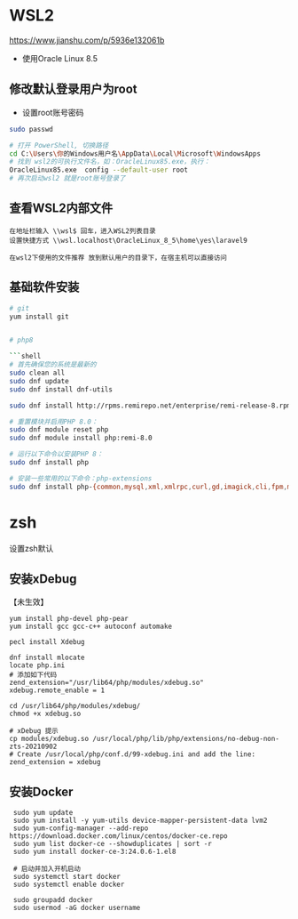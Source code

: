 # WSL2 

https://www.jianshu.com/p/5936e132061b

* 使用Oracle Linux 8.5

## 修改默认登录用户为root

* 设置root账号密码

```sh
sudo passwd 


```

```sh
# 打开 PowerShell, 切换路径
cd C:\Users\你的Windows用户名\AppData\Local\Microsoft\WindowsApps
# 找到 wsl2的可执行文件名，如：OracleLinux85.exe，执行：
OracleLinux85.exe  config --default-user root
# 再次启动wsl2 就是root账号登录了
```

## 查看WSL2内部文件

    在地址栏输入 \\wsl$ 回车，进入WSL2列表目录
    设置快捷方式 \\wsl.localhost\OracleLinux_8_5\home\yes\laravel9

```tip
在wsl2下使用的文件推荐 放到默认用户的目录下，在宿主机可以直接访问
```

## 基础软件安装

```sh
# git
yum install git


# php8

```shell
# 首先确保您的系统是最新的
sudo clean all
sudo dnf update
sudo dnf install dnf-utils

sudo dnf install http://rpms.remirepo.net/enterprise/remi-release-8.rpm

# 重置模块并启用PHP 8.0：
sudo dnf module reset php
sudo dnf module install php:remi-8.0

# 运行以下命令以安装PHP 8：
sudo dnf install php

# 安装一些常用的以下命令：php-extensions
sudo dnf install php-{common,mysql,xml,xmlrpc,curl,gd,imagick,cli,fpm,mbstring,opcache,zip}
```

# zsh

设置zsh默认

## 安装xDebug

【未生效】

```shell
yum install php-devel php-pear
yum install gcc gcc-c++ autoconf automake

pecl install Xdebug

dnf install mlocate
locate php.ini
# 添加如下代码
zend_extension="/usr/lib64/php/modules/xdebug.so"
xdebug.remote_enable = 1

cd /usr/lib64/php/modules/xdebug/
chmod +x xdebug.so

# xDebug 提示
cp modules/xdebug.so /usr/local/php/lib/php/extensions/no-debug-non-zts-20210902
# Create /usr/local/php/conf.d/99-xdebug.ini and add the line:
zend_extension = xdebug
```

## 安装Docker

```shell
 sudo yum update
 sudo yum install -y yum-utils device-mapper-persistent-data lvm2
 sudo yum-config-manager --add-repo https://download.docker.com/linux/centos/docker-ce.repo
 sudo yum list docker-ce --showduplicates | sort -r
 sudo yum install docker-ce-3:24.0.6-1.el8
 
 # 启动并加入开机启动
 sudo systemctl start docker
 sudo systemctl enable docker
 
 sudo groupadd docker
 sudo usermod -aG docker username
```